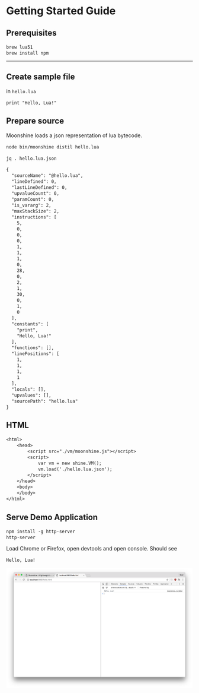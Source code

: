 # Getting Started Guide

## Prerequisites

```
brew lua51
brew install npm
```

----

## Create sample file

in `hello.lua`

```
print "Hello, Lua!"
```

## Prepare source

Moonshine loads a json representation of lua bytecode.

```
node bin/moonshine distil hello.lua
```

`jq . hello.lua.json`

```
{
  "sourceName": "@hello.lua",
  "lineDefined": 0,
  "lastLineDefined": 0,
  "upvalueCount": 0,
  "paramCount": 0,
  "is_vararg": 2,
  "maxStackSize": 2,
  "instructions": [
    5,
    0,
    0,
    0,
    1,
    1,
    1,
    0,
    28,
    0,
    2,
    1,
    30,
    0,
    1,
    0
  ],
  "constants": [
    "print",
    "Hello, Lua!"
  ],
  "functions": [],
  "linePositions": [
    1,
    1,
    1,
    1
  ],
  "locals": [],
  "upvalues": [],
  "sourcePath": "hello.lua"
}
```

## HTML

```
<html>
    <head>
        <script src="./vm/moonshine.js"></script>
        <script>
            var vm = new shine.VM();
            vm.load('./hello.lua.json');
        </script>
    </head>
    <body>
    </body>
</html>
```

## Serve Demo Application

```
npm install -g http-server
http-server
```

Load Chrome or Firefox, open devtools and open console. Should see

```
Hello, Lua!
``` 

![chrome-screenshot.png](docs/starting/chrome-screenshot.png)
